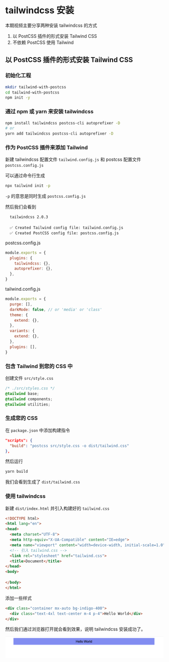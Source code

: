 # tailwindcss 安装

本期视频主要分享两种安装 tailwindcss 的方式

1. 以 PostCSS 插件的形式安装 Tailwind CSS
2. 不依赖 PostCSS 使用 Tailwind

## 以 PostCSS 插件的形式安装 Tailwind CSS

### 初始化工程

```bash
mkdir tailwind-with-postcss
cd tailwind-with-postcss
npm init -y
```

### 通过 npm 或 yarn 来安装 tailwindcss

```bash
npm install tailwindcss postcss-cli autoprefixer -D
# or
yarn add tailwindcss postcss-cli autoprefixer -D
```

### 作为 PostCSS 插件来添加 Tailwind

新建 tailwindcss 配置文件 `tailwind.config.js` 和 postcss 配置文件 `postcss.config.js`

可以通过命令行生成

```bash
npx tailwind init -p
```
`-p` 的意思是同时生成 `postcss.config.js`

然后我们会看到

```bash
  tailwindcss 2.0.3
  
  ✅ Created Tailwind config file: tailwind.config.js
  ✅ Created PostCSS config file: postcss.config.js
```

postcss.config.js

```js
module.exports = {
  plugins: {
    tailwindcss: {},
    autoprefixer: {},
  },
}
```

tailwind.config.js

```js
module.exports = {
  purge: [],
  darkMode: false, // or 'media' or 'class'
  theme: {
    extend: {},
  },
  variants: {
    extend: {},
  },
  plugins: [],
}
```

### 包含 Tailwind 到您的 CSS 中

创建文件 `src/style.css`

```css
/* ./src/styles.css */
@tailwind base;
@tailwind components;
@tailwind utilities;
```

### 生成您的 CSS

在 `package.json` 中添加构建指令

```json
"scripts": {
  "build": "postcss src/style.css -o dist/tailwind.css"
},
```

然后运行

```bash
yarn build
```

我们会看到生成了 `dist/tailwind.css`

### 使用 tailwindcss

新建 `dist/index.html` 并引入构建好的 `tailwind.css`

```html
<!DOCTYPE html>
<html lang="en">
<head>
  <meta charset="UTF-8">
  <meta http-equiv="X-UA-Compatible" content="IE=edge">
  <meta name="viewport" content="width=device-width, initial-scale=1.0">
  <!-- 引入 tailwind.css -->
  <link rel="stylesheet" href="tailwind.css">
  <title>Document</title>
</head>
<body>
  
</body>
</html>
```

添加一些样式

```html
<div class="container mx-auto bg-indigo-400">
  <div class="text-4xl text-center m-4 p-4">Hello World</div>
</div> 
```

然后我们通过浏览器打开就会看到效果，说明 tailwindcss 安装成功了。

![](./preview.png)